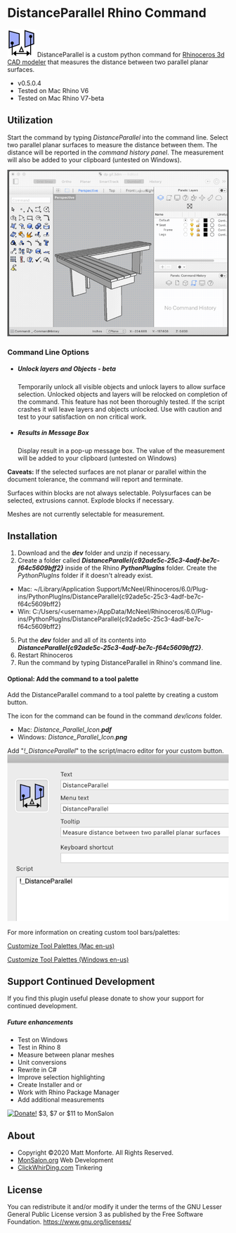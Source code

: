 # DistanceParallel Rhino Command
![icons_](/dev/icons/Distance_Parallel_Icon.png)
DistanceParallel is a custom python command for [Rhinoceros 3d CAD modeler](https://www.rhino3d.com) that measures the distance between two parallel planar surfaces.

* v0.5.0.4
* Tested on Mac Rhino V6
* Tested on Mac Rhino V7-beta

## Utilization
Start the command by typing _DistanceParallel_ into the command line. Select two parallel planar surfaces to measure the distance between them. The distance will be reported in the _command history panel_. The measurement will also be added to your clipboard (untested on Windows).

![animated gif](/assets/DistanceParallel-Usage1.gif?raw=true)

### Command Line Options
* ##### Unlock layers and Objects - beta
  Temporarily unlock all visible objects and unlock layers to allow surface selection. Unlocked objects and layers will be relocked on completion of the command. This feature has not been thoroughly tested. If the script crashes it will leave layers and objects unlocked. Use with caution and test to your satisfaction on non critical work.
* ##### Results in Message Box
  Display result in a pop-up message box. The value of the measurement will be added to your clipboard (untested on Windows)

**Caveats:**
If the selected surfaces are not planar or parallel within the document tolerance, the command will report and terminate.

Surfaces within blocks are not always selectable. Polysurfaces can be selected, extrusions cannot. Explode blocks if necessary.

Meshes are not currently selectable for measurement.

## Installation
1. Download and the _**dev**_ folder and unzip if necessary.
2. Create a folder called _**DistanceParallel{c92ade5c-25c3-4adf-be7c-f64c5609bff2}**_ inside of the Rhino _**PythonPlugIns**_ folder. Create the _PythonPlugIns_ folder if it doesn't already exist.
  * Mac: ~/Library/Application Support/McNeel/Rhinoceros/6.0/Plug-ins/PythonPlugIns/DistanceParallel{c92ade5c-25c3-4adf-be7c-f64c5609bff2}
  * Win: C:/Users/\<username\>/AppData/McNeel/Rhinoceros/6.0/Plug-ins/PythonPlugIns/DistanceParallel{c92ade5c-25c3-4adf-be7c-f64c5609bff2}

5. Put the _**dev**_ folder and all of its contents into _**DistanceParallel{c92ade5c-25c3-4adf-be7c-f64c5609bff2}**_.
4. Restart Rhinoceros
5. Run the command by typing DistanceParallel in Rhino's command line.

#### Optional: Add the command to a tool palette
Add the DistanceParallel command to a tool palette by creating a custom button.

The icon for the command can be found in the command _dev/icons_ folder.
* Mac: _Distance_Parallel_Icon.**pdf**_
* Windows: _Distance_Parallel_Icon.**png**_

Add "_!\_DistanceParallel_" to the script/macro editor for your custom button.
![](/assets/DistanceParallel_Button_Script.png?raw=true)

For more information on creating custom tool bars/palettes:

[Customize Tool Palettes (Mac en-us)](https://docs.mcneel.com/rhino/6mac/help/en-us/index.htm#macpreferencesandsettings/commands.htm)

[Customize Tool Palettes (Windows en-us)](https://docs.mcneel.com/rhino/7/help/en-us/index.htm#toolbarsandmenus/customize_toolbars.htm)

## Support Continued Development
If you find this plugin useful please donate to show your support for continued development.

##### Future enhancements
* Test on Windows
* Test in Rhino 8
* Measure between planar meshes
* Unit conversions
* Rewrite in C#
* Improve selection highlighting
* Create Installer and or
* Work with Rhino Package Manager
* Add additional measurements

[![Donate!](https://www.paypalobjects.com/en_US/i/btn/btn_donate_LG.gif)](https://www.paypal.com/donate?hosted_button_id=ME5KQ5YZJ9VM2)
\$3, \$7 or \$11 to MonSalon

## About
* Copyright ©2020 Matt Monforte. All Rights Reserved.
* [MonSalon.org](https://monsalon.org) Web Development
* [ClickWhirDing.com](https://ClickWhirDing.com) Tinkering

## License
You can redistribute it and/or modify it under the terms of the GNU Lesser General Public License version 3 as published by the Free Software Foundation. https://www.gnu.org/licenses/
